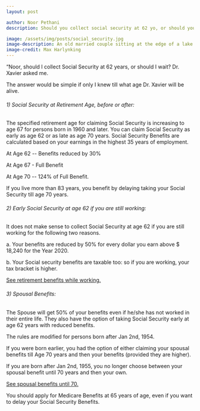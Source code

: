 ```yaml
---
layout: post

author: Noor Pethani
description: Should you collect social security at 62 yo, or should you wait? The answer would be simple if only I knew how long you'll be alive.

image: /assets/img/posts/social_security.jpg
image-description: An old married couple sitting at the edge of a lake looking at trees and mountains in the distance
image-credit: Max Harlynking
---
```


“Noor, should I collect Social Security at 62 years, or should I wait?  Dr. Xavier asked me.

The answer would be simple if only I knew till what age Dr. Xavier will be alive. 

###### 1)  Social Security at Retirement Age, before or after:

The specified retirement age for claiming Social Security is increasing to age 67 for persons born in 1960 and later.  You can claim Social Security as early as age 62 or as late as age 70 years.  Social Security Benefits are calculated based on your earnings in the highest 35 years of employment.

At Age 62 -- Benefits reduced by 30%

At Age 67 - Full Benefit

At Age 70 -- 124% of Full Benefit. 

If you live more than 83 years, you benefit by delaying taking your Social Security till age 70 years.

###### 2) Early Social Security at age 62 if you are still working:

It does not make sense to collect Social Security at age 62 if you are still working for the following two reasons.

a. Your benefits are reduced by 50% for every dollar you earn above $ 18,240 for the Year 2020.

b. Your Social security benefits are taxable too:  so if you are working, your tax bracket is higher.

[See retirement benefits while working.](https://www.ssa.gov/benefits/retirement/planner/whileworking.html#h1)

###### 3) Spousal Benefits:

The Spouse will get 50% of your benefits even if he/she has not worked in their entire life.  They also have the option of taking Social Security early at age 62 years with reduced benefits.

The rules are modified for persons born after Jan 2nd, 1954.  

If you were born earlier, you had the option of either claiming your spousal benefits till Age 70 years and then your benefits (provided they are higher). 

If you are born after Jan 2nd, 1955, you no longer choose between your spousal benefit until 70 years and then your own. 

[See spousal benefits until 70.](https://www.aarp.org/retirement/social-security/questions-answers/spousal-benefits-until-70/)

You should apply for Medicare Benefits at 65 years of age, even if you want to delay your Social Security Benefits.